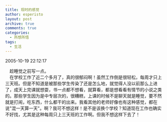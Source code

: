 ```yaml
---
title: 现时的感觉
author: esperisto
layout: post
archive: true
comments: true
categories:
  - 所想所悟
tags:
  - 生活
---
```

2005-10-19 22:12:17

　趁睡觉之前写一点。  
　在学校工作了近二个多月了，真的很郁闷啊！虽然工作倒是很轻松，每周才只上三天班。但是不知道是被那些学生传染了还是怎么地，就觉得人没以前那么上进了，成天上完课就想耍，书一点都不想看，就算看，都是想看看有情节的小说之类的。那些学生因为是中专层次的，很糟糕，上课的时候不是聊天就是睡觉，要不然就是打闹，吃东西，什么都干的出来。我看其他的老师好像也有这种感觉，都在说"混一天算一天"。啊？我可不想这样！是不是该换个学校？知道现在工作也确实不好找，尤其是这种每周只上三天班的工作啊。但我不想这样下去了！